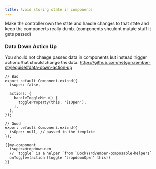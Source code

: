 ```yaml
---
title: Avoid storing state in components
---
```


Make the controller own the state and handle changes to that state and keep the components really dumb. (components shouldnt mutate stuff it gets passed)

### Data Down Action Up

You should not change passed data in components but instead trigger actions that should change the data.
https://github.com/netguru/ember-styleguide#data-down-action-up

    // Bad
    export default Component.extend({
      isOpen: false,

      actions: {
        handleToggleMenu() {
          toggleProperty(this, 'isOpen');
        },
      },
    });

    // Good
    export default Component.extend({
      isOpen: null, // passed in the template
    });

    {{my-component
      isOpen=dropdownOpen
      // `toggle` is a helper `from `DockYard/ember-composable-helpers`
      onToggle=(action (toggle 'dropdownOpen' this))
    }}
